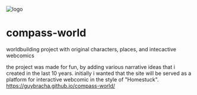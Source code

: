 ![logo](https://user-images.githubusercontent.com/19489192/235637436-4dcb7813-9590-47b3-8d25-5c5651f84be9.png)
# compass-world
worldbuilding project with original characters, places, and intecactive webcomics 

the project was made for fun, by adding various narrative ideas that i created in the last 10 years.
initially i wanted that the site will be served as a platform for interactive webcomic in the style of "Homestuck".
https://guybracha.github.io/compass-world/
<br>

